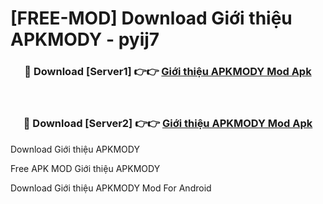 # [FREE-MOD] Download Giới thiệu APKMODY - pyij7


<div align="center">
<h3>🔴 Download [Server1] 👉👉 <a href="https://apk-comot.site?title=Giới_thiệu_APKMODY">Giới thiệu APKMODY Mod Apk</a></h3><br>

<h3>🔴 Download [Server2] 👉👉 <a href="https://apk-comot.site?title=Giới_thiệu_APKMODY">Giới thiệu APKMODY Mod Apk</a></h3>
</div>



Download Giới thiệu APKMODY 

Free APK MOD Giới thiệu APKMODY 

Download Giới thiệu APKMODY Mod For Android
